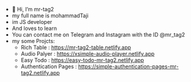 - 👋 Hi, I’m mr-tag2
- my full name is mohammadTaji
- im JS developer
- And loves to learn
- You can contact me on Telegram and Instagram with the ID @mr_tag2
- my some Projcts:
  - Rich Table : https://mr-tag2-table.netlify.app
  - Audio Palyer : https://xsimple-audio-player.netlify.app
  - Easy Todo : https://easy-todo-mr-tag2.netlify.app
  - Authentication Pages : https://simple-authentication-pages-mr-tag2.netlify.app
